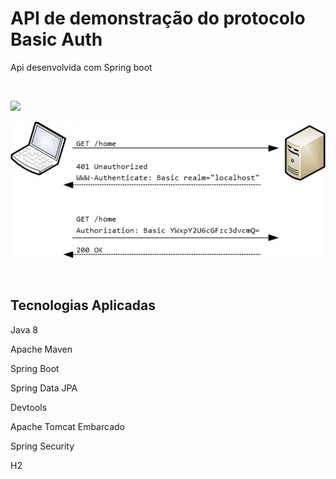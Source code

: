 <h1> API de demonstração do protocolo Basic Auth </h1>
<p>Api desenvolvida com Spring boot</p>

<br/>
<p float="left">
 <img src="https://github.com/DeivisonMaster/basic-auth/docs/basic.jpg" width="200" />
</p>

![Screenshot](docs/basic.jpg)

<br/>

<h2>Tecnologias Aplicadas</h2>
<p>Java 8</p>
<p>Apache Maven</p>
<p>Spring Boot</p>
<p>Spring Data JPA</p>
<p>Devtools</p>
<p>Apache Tomcat Embarcado</p>
<p>Spring Security</p>
<p>H2</p>


